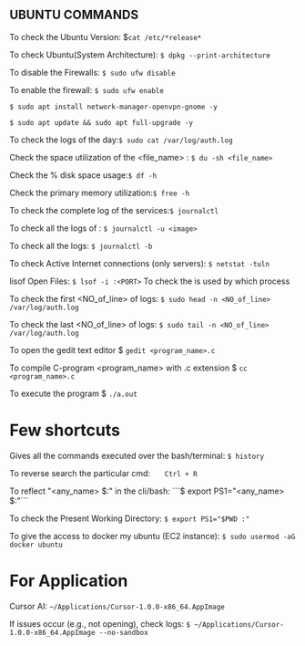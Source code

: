 ## UBUNTU COMMANDS

To check the Ubuntu Version: $```cat /etc/*release* ```

To check Ubuntu(System Architecture):  ``` $ dpkg --print-architecture ```

To disable the Firewalls: ``` $ sudo ufw disable  ```

To enable the firewall: ``` $ sudo ufw enable ```

``` $ sudo apt install network-manager-openvpn-gnome -y ```

``` $ sudo apt update && sudo apt full-upgrade -y  ```

To check the logs of the day:``` $ sudo cat /var/log/auth.log ```

Check the space utilization of the <file_name> : ``` $ du -sh <file_name> ```

Check the % disk space usage:```$ df -h ```

Check the primary memory utilization:```$ free -h```

To check the complete log of the services:```$ journalctl```

To check all the logs of <image>: ```$ journalctl -u <image>```

To check all the logs: ```$ journalctl -b```

To check Active Internet connections (only servers): ```$ netstat -tuln```

lisof Open Files: ```$ lsof -i :<PORT>```
To check the <PORT> is used by which process

To check the first <NO_of_line> of logs: ```$ sudo head -n <NO_of_line> /var/log/auth.log```

To check the last <NO_of_line> of logs: ```$ sudo tail -n <NO_of_line> /var/log/auth.log```         

To open the gedit text editor $ ```gedit <program_name>.c```

To compile C-program <program_name> with .c extension $ ```cc <program_name>.c```

To execute the program $ ```./a.out```

# Few shortcuts

Gives all the commands executed over the bash/terminal: ```$ history```

To reverse search the particular cmd: ```    Ctrl + R ```

To reflect "<any_name> $:"  in the cli/bash: ```$ export PS1="<any_name> $:"```
          
To check the Present Working Directory: ```$ export PS1="$PWD :"```
          
To give the access to docker my ubuntu (EC2 instance): ```$ sudo usermod -aG docker ubuntu```

# For Application

Cursor AI: ```~/Applications/Cursor-1.0.0-x86_64.AppImage```

    
If issues occur (e.g., not opening), check logs: ```$ ~/Applications/Cursor-1.0.0-x86_64.AppImage --no-sandbox```


